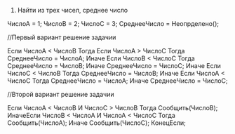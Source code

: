 1. Найти из трех чисел, среднее число

ЧислоА = 1;
ЧислоВ = 2;
ЧислоС = 3;
СреднееЧисло = Неопрделено();

//Первый вариант решение задачии

Если ЧислоА < ЧислоВ Тогда
    Если ЧислоА > ЧислоС Тогда
        СреднееЧисло = ЧислоА;
    Иначе
        Если ЧислоВ < ЧислоС Тогда
            СреднееЧисло = ЧислоВ;
        Иначе
            СреднееЧисло = ЧислоС;
Иначе
    Если ЧислоС < ЧислоВ Тогда
        СреднееЧисло = ЧислоВ;
    Иначе
        Если ЧислоА < ЧислоС Тогда
            СреднееЧисло = ЧислоА;
        Иначе
            СреднееЧисло = ЧислоС;




//Второй вариант решение задачии

Если ЧислоА < ЧислоВ И ЧислоС > ЧислоВ Тогда
	Сообщить(ЧислоВ);
ИначеЕсли ЧислоВ < ЧислоА И ЧислоА < ЧислоС Тогда
	Сообщить(ЧислоА);
Иначе
	Сообщить(ЧислоС);
КонецЕсли;